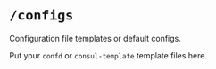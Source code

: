 
# `/configs`

Configuration file templates or default configs.

Put your `confd` or `consul-template` template files here.
